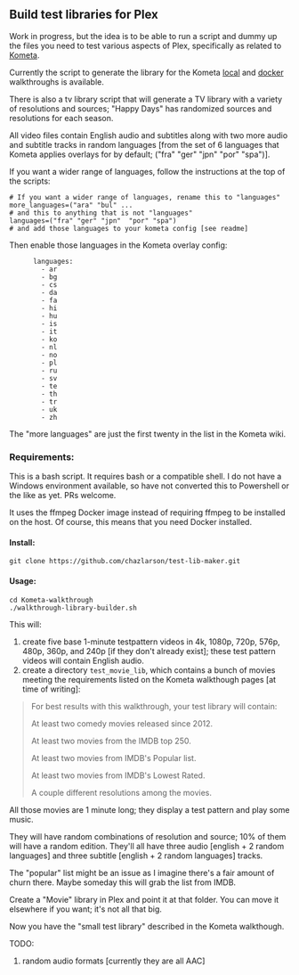 ## Build test libraries for Plex

Work in progress, but the idea is to be able to run a script and dummy up the files you need to test various aspects of Plex, specifically as related to [Kometa](https://kometa.wiki).

Currently the script to generate the library for the Kometa [local](https://kometa.wiki/en/latest/pmm/install/local/) and [docker](https://kometa.wiki/en/latest/pmm/install/docker/) walkthroughs is available.

There is also a tv library script that will generate a TV library with a variety of resolutions and sources; "Happy Days" has randomized sources and resolutions for each season.

All video files contain English audio and subtitles along with two more audio and subtitle tracks in random languages [from the set of 6 languages that Kometa applies overlays for by default; ("fra" "ger" "jpn" "por" "spa")].

If you want a wider range of languages, follow the instructions at the top of the scripts:

```
# If you want a wider range of languages, rename this to "languages"
more_languages=("ara" "bul" ...
# and this to anything that is not "languages"
languages=("fra" "ger" "jpn"  "por" "spa")
# and add those languages to your kometa config [see readme]
```
Then enable those languages in the Kometa overlay config:
```
      languages:
        - ar	
        - bg	
        - cs	
        - da	
        - fa	
        - hi	
        - hu	
        - is	
        - it	
        - ko	
        - nl	
        - no	
        - pl	
        - ru	
        - sv	
        - te	
        - th	
        - tr	
        - uk	
        - zh	
```

The "more languages" are just the first twenty in the list in the Kometa wiki.

### Requirements:

This is a bash script.  It requires bash or a compatible shell.  I do not have a Windows environment available, so have not converted this to Powershell or the like as yet.  PRs welcome.

It uses the ffmpeg Docker image instead of requiring ffmpeg to be installed on the host.  Of course, this means that you need Docker installed.

#### Install:
```
git clone https://github.com/chazlarson/test-lib-maker.git
```
#### Usage:

```
cd Kometa-walkthrough
./walkthrough-library-builder.sh
```

This will:

1. create five base 1-minute testpattern videos in 4k, 1080p, 720p, 576p, 480p, 360p, and 240p [if they don't already exist]; these test pattern videos will contain English audio.
2. create a directory `test_movie_lib`, which contains a bunch of movies meeting the requirements listed on the Kometa walkthough pages [at time of writing]:

> For best results with this walkthrough, your test library will contain:
>
> At least two comedy movies released since 2012.
>
> At least two movies from the IMDB top 250.
>
> At least two movies from IMDB's Popular list.
>
> At least two movies from IMDB's Lowest Rated.
>
> A couple different resolutions among the movies.

All those movies are 1 minute long; they display a test pattern and play some music.

They will have random combinations of resolution and source; 10% of them will have a random edition.  They'll all have three audio [english + 2 random languages] and three subtitle [english + 2 random languages] tracks.

The "popular" list might be an issue as I imagine there's a fair amount of churn there. Maybe someday this will grab the list from IMDB.

Create a "Movie" library in Plex and point it at that folder.  You can move it elsewhere if you want; it's not all that big.

Now you have the "small test library" described in the Kometa walkthough.


TODO:
1. random audio formats [currently they are all AAC]